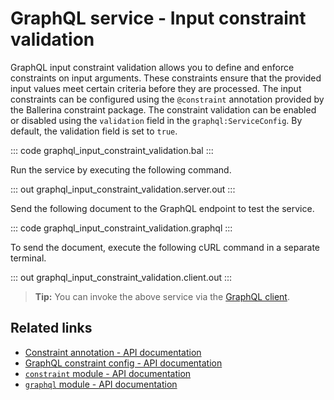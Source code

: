 # GraphQL service - Input constraint validation

GraphQL input constraint validation allows you to define and enforce constraints on input arguments. These constraints ensure that the provided input values meet certain criteria before they are processed. The input constraints can be configured using the `@constraint` annotation provided by the Ballerina constraint package. The constraint validation can be enabled or disabled using the `validation` field in the `graphql:ServiceConfig`. By default, the validation field is set to `true`.

::: code graphql_input_constraint_validation.bal :::

Run the service by executing the following command.

::: out graphql_input_constraint_validation.server.out :::

Send the following document to the GraphQL endpoint to test the service.

::: code graphql_input_constraint_validation.graphql :::

To send the document, execute the following cURL command in a separate terminal.

::: out graphql_input_constraint_validation.client.out :::

>**Tip:** You can invoke the above service via the [GraphQL client](/learn/by-example/graphql-client-query-endpoint/).

## Related links
- [Constraint annotation - API documentation](https://lib.ballerina.io/ballerina/constraint/latest#Annotations)
- [GraphQL constraint config - API documentation](https://ballerina.io/spec/graphql/#1018-constraint-configurations)
- [`constraint` module - API documentation](https://lib.ballerina.io/ballerina/constraint/latest)
- [`graphql` module - API documentation](https://lib.ballerina.io/ballerina/graphql/latest)
